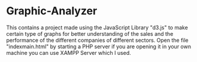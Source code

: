 # Graphic-Analyzer
This contains a project made using the JavaScript Library "d3.js" to make certain type of graphs for better understanding of the sales and the performance of the different companies of different sectors.</r></n>
Open the file "indexmain.html" by starting a PHP server if you are opening it in your own machine you can use XAMPP Server which I used.
